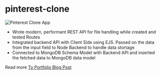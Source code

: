 # pinterest-clone

![Pinterest Clone App](https://raw.githubusercontent.com/oliver-gomes/v4/master/src/images/pinterest-clone/pinterest-main.png)

- Wrote modern, performant REST API for file handling while created and tested Routes
- Integrated backend API with Client Side using EJS. Passed on the data from the input field to Node Backend to handle data stortage
- Connected to MongoDB Schema Model with Backend API and inserted the fetched data to MongoDB data model

Read more [To Portfolio Blog Post](https://oliver-gomes.github.io/v4/pinterest-clone)
